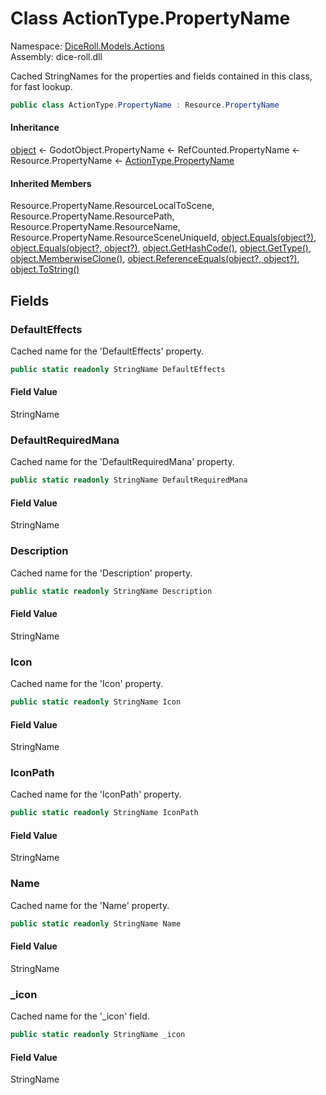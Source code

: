 # <a id="DiceRoll_Models_Actions_ActionType_PropertyName"></a> Class ActionType.PropertyName

Namespace: [DiceRoll.Models.Actions](DiceRoll.Models.Actions.md)  
Assembly: dice\-roll.dll  

Cached StringNames for the properties and fields contained in this class, for fast lookup.

```csharp
public class ActionType.PropertyName : Resource.PropertyName
```

#### Inheritance

[object](https://learn.microsoft.com/dotnet/api/system.object) ← 
GodotObject.PropertyName ← 
RefCounted.PropertyName ← 
Resource.PropertyName ← 
[ActionType.PropertyName](DiceRoll.Models.Actions.ActionType.PropertyName.md)

#### Inherited Members

Resource.PropertyName.ResourceLocalToScene, 
Resource.PropertyName.ResourcePath, 
Resource.PropertyName.ResourceName, 
Resource.PropertyName.ResourceSceneUniqueId, 
[object.Equals\(object?\)](https://learn.microsoft.com/dotnet/api/system.object.equals\#system\-object\-equals\(system\-object\)), 
[object.Equals\(object?, object?\)](https://learn.microsoft.com/dotnet/api/system.object.equals\#system\-object\-equals\(system\-object\-system\-object\)), 
[object.GetHashCode\(\)](https://learn.microsoft.com/dotnet/api/system.object.gethashcode), 
[object.GetType\(\)](https://learn.microsoft.com/dotnet/api/system.object.gettype), 
[object.MemberwiseClone\(\)](https://learn.microsoft.com/dotnet/api/system.object.memberwiseclone), 
[object.ReferenceEquals\(object?, object?\)](https://learn.microsoft.com/dotnet/api/system.object.referenceequals), 
[object.ToString\(\)](https://learn.microsoft.com/dotnet/api/system.object.tostring)

## Fields

### <a id="DiceRoll_Models_Actions_ActionType_PropertyName_DefaultEffects"></a> DefaultEffects

Cached name for the 'DefaultEffects' property.

```csharp
public static readonly StringName DefaultEffects
```

#### Field Value

 StringName

### <a id="DiceRoll_Models_Actions_ActionType_PropertyName_DefaultRequiredMana"></a> DefaultRequiredMana

Cached name for the 'DefaultRequiredMana' property.

```csharp
public static readonly StringName DefaultRequiredMana
```

#### Field Value

 StringName

### <a id="DiceRoll_Models_Actions_ActionType_PropertyName_Description"></a> Description

Cached name for the 'Description' property.

```csharp
public static readonly StringName Description
```

#### Field Value

 StringName

### <a id="DiceRoll_Models_Actions_ActionType_PropertyName_Icon"></a> Icon

Cached name for the 'Icon' property.

```csharp
public static readonly StringName Icon
```

#### Field Value

 StringName

### <a id="DiceRoll_Models_Actions_ActionType_PropertyName_IconPath"></a> IconPath

Cached name for the 'IconPath' property.

```csharp
public static readonly StringName IconPath
```

#### Field Value

 StringName

### <a id="DiceRoll_Models_Actions_ActionType_PropertyName_Name"></a> Name

Cached name for the 'Name' property.

```csharp
public static readonly StringName Name
```

#### Field Value

 StringName

### <a id="DiceRoll_Models_Actions_ActionType_PropertyName__icon"></a> \_icon

Cached name for the '_icon' field.

```csharp
public static readonly StringName _icon
```

#### Field Value

 StringName

